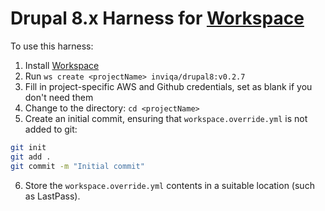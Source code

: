 # Drupal 8.x Harness for [Workspace]

To use this harness:

1. Install [Workspace]
2. Run `ws create <projectName> inviqa/drupal8:v0.2.7`
3. Fill in project-specific AWS and Github credentials, set as blank if you don't need them
4. Change to the <projectName> directory: `cd <projectName>`
5. Create an initial commit, ensuring that `workspace.override.yml` is not added to git:
```bash
git init
git add .
git commit -m "Initial commit"
```
6. Store the `workspace.override.yml` contents in a suitable location (such as LastPass).

[Workspace]: https://github.com/my127/workspace
